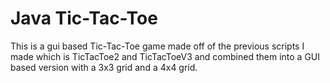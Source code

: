 # Java Tic-Tac-Toe
This is a gui based Tic-Tac-Toe game made off of the previous scripts I
made which is TicTacToe2 and TicTacToeV3 and combined them into a GUI based 
version with a 3x3 grid and a 4x4 grid. 
